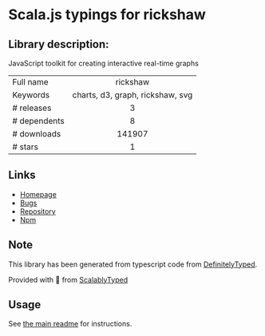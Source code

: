 
# Scala.js typings for rickshaw


## Library description:
JavaScript toolkit for creating interactive real-time graphs

|                    |                 |
| ------------------ | :-------------: |
| Full name          | rickshaw |
| Keywords           | charts, d3, graph, rickshaw, svg |
| # releases         | 3 |
| # dependents       | 8 |
| # downloads        | 141907 |
| # stars            | 1 |

## Links
- [Homepage](https://shutterstock.github.io/rickshaw/)
- [Bugs](https://github.com/shutterstock/rickshaw/issues)
- [Repository](https://github.com/shutterstock/rickshaw)
- [Npm](https://www.npmjs.com/package/rickshaw)
    


## Note
This library has been generated from typescript code from [DefinitelyTyped](https://definitelytyped.org).

Provided with :purple_heart: from [ScalablyTyped](https://github.com/oyvindberg/ScalablyTyped)

## Usage
See [the main readme](../../readme.md) for instructions.


